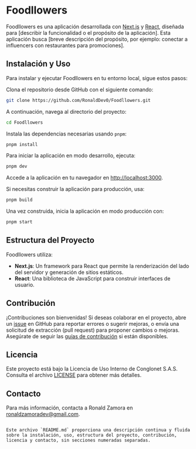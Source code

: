 # Foodllowers

Foodllowers es una aplicación desarrollada con [Next.js](https://nextjs.org/) y [React](https://reactjs.org/), diseñada para [describir la funcionalidad o el propósito de la aplicación]. Esta aplicación busca [breve descripción del propósito, por ejemplo: conectar a influencers con restaurantes para promociones].

## Instalación y Uso

Para instalar y ejecutar Foodllowers en tu entorno local, sigue estos pasos:

Clona el repositorio desde GitHub con el siguiente comando:

```bash
git clone https://github.com/RonaldDev0/Foodllowers.git
```

A continuación, navega al directorio del proyecto:

```bash
cd Foodllowers
```

Instala las dependencias necesarias usando `pnpm`:

```bash
pnpm install
```

Para iniciar la aplicación en modo desarrollo, ejecuta:

```bash
pnpm dev
```

Accede a la aplicación en tu navegador en [http://localhost:3000](http://localhost:3000).

Si necesitas construir la aplicación para producción, usa:

```bash
pnpm build
```

Una vez construida, inicia la aplicación en modo producción con:

```bash
pnpm start
```

## Estructura del Proyecto

Foodllowers utiliza:

- **Next.js**: Un framework para React que permite la renderización del lado del servidor y generación de sitios estáticos.
- **React**: Una biblioteca de JavaScript para construir interfaces de usuario.

## Contribución

¡Contribuciones son bienvenidas! Si deseas colaborar en el proyecto, abre un [issue](https://github.com/RonaldDev0/Foodllowers/issues) en GitHub para reportar errores o sugerir mejoras, o envía una solicitud de extracción (pull request) para proponer cambios o mejoras. Asegúrate de seguir las [guías de contribución](CONTRIBUTING.md) si están disponibles.

## Licencia

Este proyecto está bajo la Licencia de Uso Interno de Conglonet S.A.S. Consulta el archivo [LICENSE](./LICENSE) para obtener más detalles.

## Contacto

Para más información, contacta a Ronald Zamora en [ronaldzamoradev@gmail.com](mailto:ronaldzamoradev@gmail.com).
```

Este archivo `README.md` proporciona una descripción continua y fluida sobre la instalación, uso, estructura del proyecto, contribución, licencia y contacto, sin secciones numeradas separadas.
